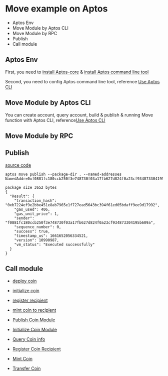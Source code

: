 # Move example on Aptos

* Aptos Env
* Move Module by Aptos CLI
* Move Module by RPC
* Publish
* Call module

## Aptos Env

First, you need to [install Aptos-core](https://aptos.dev/guides/getting-started) & [install Aptos command line tool](https://aptos.dev/cli-tools/aptos-cli-tool/install-aptos-cli)

Second, you need to config Aptos command line tool, reference [Use Aptos CLI](https://aptos.dev/cli-tools/aptos-cli-tool/use-aptos-cli)

## Move Module by Aptos CLI

You can create account, query account, build & publish & running Move function with Aptos CLI, reference[Use Aptos CLI](https://aptos.dev/cli-tools/aptos-cli-tool/use-aptos-cli)

## Move Module by RPC

## Publish

[source code](https://github.com/motoko9/aptos-program-library/tree/master/token/contract)

```
aptos move publish --package-dir . --named-addresses NamedAddr=0xf0881fc180ccb250f3e748730f03a17fb627d824f0a23cf934873304195b609a
```

```
package size 3652 bytes
{
  "Result": {
    "transaction_hash": "0xb7224ef9e2bbe451e8ab7965e1f727ead5643bc394f61ed05bdaff9ee9d17992",
    "gas_used": 406,
    "gas_unit_price": 1,
    "sender": "f0881fc180ccb250f3e748730f03a17fb627d824f0a23cf934873304195b609a",
    "sequence_number": 0,
    "success": true,
    "timestamp_us": 1661652056334521,
    "version": 10990987,
    "vm_status": "Executed successfully"
  }
}
```

## Call module

* [deploy coin](../../coin-example/coin_publish_test.go)
* [initialize coin](../../coin-example/coin_initialize_test.go)
* [register recipient](../../coin-example/register_recipient_test.go)
* [mint coin to recipient](../../coin-example/mint_test.go)



* [Publish Coin Module](./coin_module_publish_test.go)
* [Initialize Coin Module](./coin_initialize_test.go)
* [Query Coin info](./coin_info_test.go)
* [Register Coin Recipient](./register_recipient_test.go)
* [Mint Coin](./coin_mint_test.go)
* [Transfer Coin](./coin_transfer_test.go)

